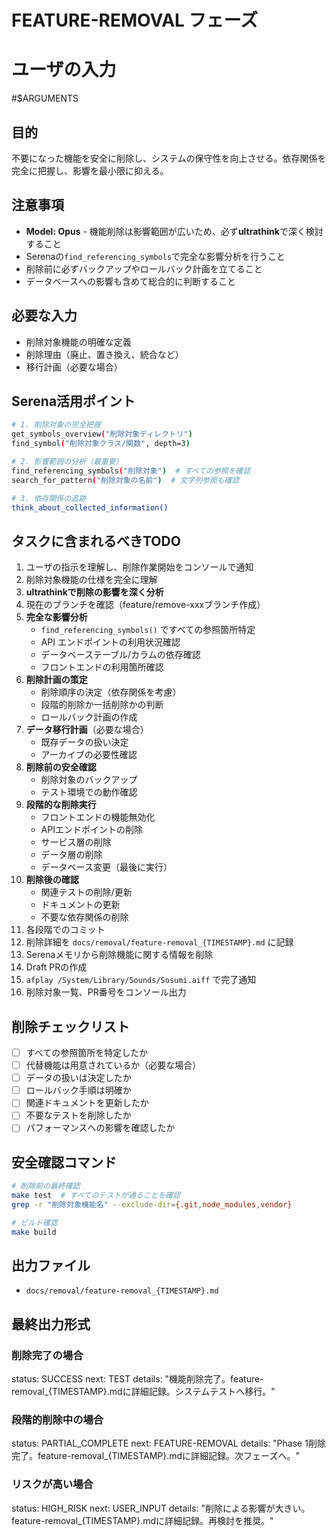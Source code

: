 # FEATURE-REMOVAL フェーズ

# ユーザの入力
#$ARGUMENTS

## 目的
不要になった機能を安全に削除し、システムの保守性を向上させる。依存関係を完全に把握し、影響を最小限に抑える。

## 注意事項
- **Model: Opus** - 機能削除は影響範囲が広いため、必ず**ultrathink**で深く検討すること
- Serenaの`find_referencing_symbols`で完全な影響分析を行うこと
- 削除前に必ずバックアップやロールバック計画を立てること
- データベースへの影響も含めて総合的に判断すること

## 必要な入力
- 削除対象機能の明確な定義
- 削除理由（廃止、置き換え、統合など）
- 移行計画（必要な場合）

## Serena活用ポイント
```bash
# 1. 削除対象の完全把握
get_symbols_overview("削除対象ディレクトリ")
find_symbol("削除対象クラス/関数", depth=3)

# 2. 影響範囲の分析（最重要）
find_referencing_symbols("削除対象")  # すべての参照を確認
search_for_pattern("削除対象の名前")  # 文字列参照も確認

# 3. 依存関係の追跡
think_about_collected_information()
```

## タスクに含まれるべきTODO
1. ユーザの指示を理解し、削除作業開始をコンソールで通知
2. 削除対象機能の仕様を完全に理解
3. **ultrathinkで削除の影響を深く分析**
4. 現在のブランチを確認（feature/remove-xxxブランチ作成）
5. **完全な影響分析**
   - `find_referencing_symbols()` ですべての参照箇所特定
   - API エンドポイントの利用状況確認
   - データベーステーブル/カラムの依存確認
   - フロントエンドの利用箇所確認
6. **削除計画の策定**
   - 削除順序の決定（依存関係を考慮）
   - 段階的削除か一括削除かの判断
   - ロールバック計画の作成
7. **データ移行計画**（必要な場合）
   - 既存データの扱い決定
   - アーカイブの必要性確認
8. **削除前の安全確認**
   - 削除対象のバックアップ
   - テスト環境での動作確認
9. **段階的な削除実行**
   - フロントエンドの機能無効化
   - APIエンドポイントの削除
   - サービス層の削除
   - データ層の削除
   - データベース変更（最後に実行）
10. **削除後の確認**
    - 関連テストの削除/更新
    - ドキュメントの更新
    - 不要な依存関係の削除
11. 各段階でのコミット
12. 削除詳細を `docs/removal/feature-removal_{TIMESTAMP}.md` に記録
13. Serenaメモリから削除機能に関する情報を削除
14. Draft PRの作成
15. `afplay /System/Library/Sounds/Sosumi.aiff` で完了通知
16. 削除対象一覧、PR番号をコンソール出力

## 削除チェックリスト
- [ ] すべての参照箇所を特定したか
- [ ] 代替機能は用意されているか（必要な場合）
- [ ] データの扱いは決定したか
- [ ] ロールバック手順は明確か
- [ ] 関連ドキュメントを更新したか
- [ ] 不要なテストを削除したか
- [ ] パフォーマンスへの影響を確認したか

## 安全確認コマンド
```bash
# 削除前の最終確認
make test  # すべてのテストが通ることを確認
grep -r "削除対象機能名" --exclude-dir={.git,node_modules,vendor}

# ビルド確認
make build
```

## 出力ファイル
- `docs/removal/feature-removal_{TIMESTAMP}.md`

## 最終出力形式
### 削除完了の場合
status: SUCCESS
next: TEST
details: "機能削除完了。feature-removal_{TIMESTAMP}.mdに詳細記録。システムテストへ移行。"

### 段階的削除中の場合
status: PARTIAL_COMPLETE
next: FEATURE-REMOVAL
details: "Phase 1削除完了。feature-removal_{TIMESTAMP}.mdに詳細記録。次フェーズへ。"

### リスクが高い場合
status: HIGH_RISK
next: USER_INPUT
details: "削除による影響が大きい。feature-removal_{TIMESTAMP}.mdに詳細記録。再検討を推奨。"